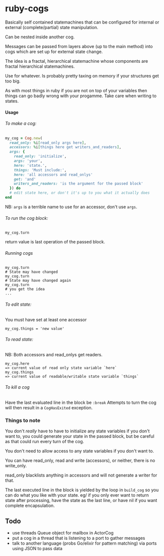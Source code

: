 # ruby-cogs

Basically self contained statemachines that can be configured for internal or external (complete/partial) state manipulation.

Can be nested inside another cog.

Messages can be passed from layers above (up to the main method) into cogs which are set up for external state change.

The idea is a fractal, hierarchical statemachine whose components are fractal hierarchical statemachines.

Use for whatever. Is probably pretty taxing on memory if your structures get too big.

As with most things in ruby if you are not on top of your variables then things can go badly wrong with your progamme. Take care when writing to states.

####  Usage
###### To make a cog:
```ruby
my_cog = Cog.new(
  read_only: %i[read_only args here],
  accessors: %i[things here get writers_and_readers],
  args: {
    read_only: 'initialize',
    args: 'your',
    here: 'state.',
    things: 'Must include:',
    here: 'all accessors and read_onlys'
    get: 'and'
    writers_and_readers: 'is the argument for the passed block'
  }) do
  # edit state here, or don't it's up to you what it actually does
end
```
NB: `args` is a terrible name to use for an accessor, don't use `args`.

###### To run the cog block:
```
my_cog.turn
```
return value is last operation of the passed block.

###### Running cogs
```
my_cog.turn
# State may have changed
my_cog.turn
# State may have changed again
my_cog.turn
# you get the idea
...
```

###### To edit state:
You must have set at least one accessor
```
my_cog.things = 'new value'
```

###### To read state:
NB: Both accessors and read_onlys get readers.
```
my_cog.here
=> current value of read only state variable `here`
my_cog.things
=> current value of readable/writable state variable `things`
```

###### To kill a cog
Have the last evaluated line in the block be `:break`
Attempts to turn the cog will then result in a `CogHasExited` exception.

### Things to note
You don't _really_ have to have to initialize any state variables if you don't want to, you could generate your state in the passed block, but be careful as that could run every turn of the cog.

You don't need to allow access to any state variables if you don't want to.

You can have read_only, read and write (accessors), or neither, there is no write_only.

read_only blacklists anything in accessors and will not generate a writer for that.

The last executed line in the block is yielded by the loop in `build_cog` so you can do what you like with your state. eg/ if you only ever want to return state after processing, have the state as the last line, or have nil if you want complete encapsulation.


## Todo
- use threads Queue object for mailbox in ActorCog
- put a cog in a thread that is listening to a port to gather messages
- talk to another language (probs Go/elixir for pattern matching) via ports using JSON to pass data
